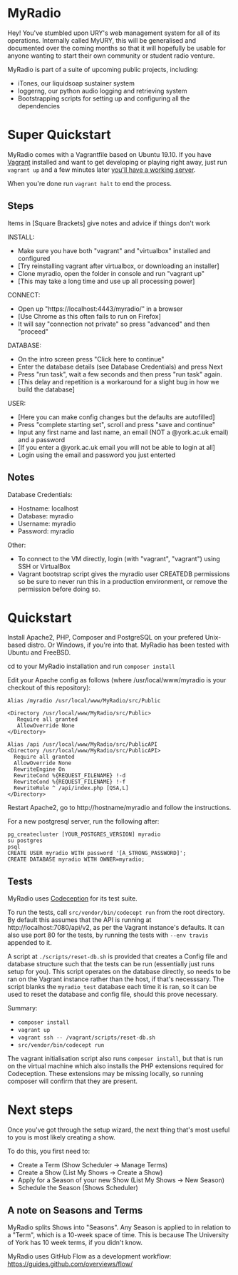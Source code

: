 MyRadio
=======

Hey! You've stumbled upon URY's web management system for all of its operations.
Internally called MyURY, this will be generalised and documented over the
coming months so that it will hopefully be usable for anyone wanting to start
their own community or student radio venture.

MyRadio is part of a suite of upcoming public projects, including:
- iTones, our liquidsoap sustainer system
- loggerng, our python audio logging and retrieving system
- Bootstrapping scripts for setting up and configuring all the dependencies

Super Quickstart
==========
MyRadio comes with a Vagrantfile based on Ubuntu 19.10.
If you have [Vagrant](https://www.vagrantup.com) installed and want to get
developing or playing right away, just run `vagrant up` and a few minutes
later [you'll have a working server](https://localhost:4443/myradio/).

When you're done run `vagrant halt` to end the process.

Steps
-----
Items in [Square Brackets] give notes and advice if things don't work

INSTALL:
 - Make sure you have both "vagrant" and "virtualbox" installed and configured
 - [Try reinstalling vagrant after virtualbox, or downloading an installer]
 - Clone myradio, open the folder in console and run "vagrant up"
 - [This may take a long time and use up all processing power]

CONNECT:
 - Open up "https://localhost:4443/myradio/" in a browser
 - [Use Chrome as this often fails to run on Firefox]
 - It will say "connection not private" so press "advanced" and then "proceed"

DATABASE:
 - On the intro screen press "Click here to continue"
 - Enter the database details (see Database Credentials) and press Next
 - Press "run task", wait a few seconds and then press "run task" again.
 - [This delay and repetition is a workaround for a slight bug in how we build the database]
 
USER:
 - [Here you can make config changes but the defaults are autofilled]
 - Press "complete starting set", scroll and press "save and continue"
 - Input any first name and last name, an email (NOT a @york.ac.uk email) and a password
 - [If you enter a @york.ac.uk email you will not be able to login at all]
 - Login using the email and password you just enterted

Notes
-----
Database Credentials:
 - Hostname: localhost
 - Database: myradio
 - Username: myradio
 - Password: myradio

Other:
 - To connect to the VM directly, login (with "vagrant", "vagrant") using SSH or VirtualBox
 - Vagrant bootstrap script gives the myradio user CREATEDB permissions so be sure to never run this in a production environment, or remove the permission before doing so.

Quickstart
==========
Install Apache2, PHP, Composer and PostgreSQL on your prefered Unix-based
distro. Or Windows, if you're into that. MyRadio has been tested with Ubuntu and
FreeBSD.

cd to your MyRadio installation and run `composer install`

Edit your Apache config as follows (where /usr/local/www/myradio is your
checkout of this repository):

```
Alias /myradio /usr/local/www/MyRadio/src/Public

<Directory /usr/local/www/MyRadio/src/Public>
   Require all granted
   AllowOverride None
</Directory>

Alias /api /usr/local/www/MyRadio/src/PublicAPI
<Directory /usr/local/www/MyRadio/src/PublicAPI>
  Require all granted
  AllowOverride None
  RewriteEngine On
  RewriteCond %{REQUEST_FILENAME} !-d
  RewriteCond %{REQUEST_FILENAME} !-f
  RewriteRule ^ /api/index.php [QSA,L]
</Directory>

```

Restart Apache2, go to http://hostname/myradio and follow the instructions.

For a new postgresql server, run the following after:
```
pg_createcluster [YOUR_POSTGRES_VERSION] myradio
su postgres
psql
CREATE USER myradio WITH password '[A_STRONG_PASSWORD]';
CREATE DATABASE myradio WITH OWNER=myradio;
```

Tests
-----
MyRadio uses [Codeception](http://codeception.com/quickstart) for its test
suite.

To run the tests, call `src/vendor/bin/codecept run` from the root directory.
By default this assumes that the API is running at http://localhost:7080/api/v2,
as per the Vagrant instance's defaults. It can also use port 80 for the tests,
by running the tests with `--env travis` appended to it.

A script at `./scripts/reset-db.sh` is provided that creates a Config file and
database structure such that the tests can be run (essentially just runs setup
for you). This script operates on the database directly, so needs to be ran on
the Vagrant instance rather than the host, if that's necesssary. The script
blanks the `myradio_test` database each time it is ran, so it can be used to
reset the database and config file, should this prove necessary.

Summary:
* `composer install`
* `vagrant up`
* `vagrant ssh -- /vagrant/scripts/reset-db.sh`
* `src/vendor/bin/codecept run`

The vagrant initialisation script also runs `composer install`, but that is run
on the virtual machine which also installs the PHP extensions required for
Codeception. These extensions may be missing locally, so running composer will
confirm that they are present.

Next steps
==========
Once you've got through the setup wizard, the next thing that's most useful to
you is most likely creating a show.

To do this, you first need to:
- Create a Term (Show Scheduler -> Manage Terms)
- Create a Show (List My Shows -> Create a Show)
- Apply for a Season of your new Show (List My Shows -> New Season)
- Schedule the Season (Shows Scheduler)

A note on Seasons and Terms
---------------------------
MyRadio splits Shows into "Seasons". Any Season is applied to in relation to a
"Term", which is a 10-week space of time. This is because The University of
York has 10 week terms, if you didn't know.


MyRadio uses GitHub Flow as a development workflow:
https://guides.github.com/overviews/flow/
